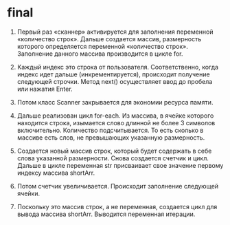 # final
1.	Первый раз «сканнер» активируется для заполнения переменной «количество строк». Дальше создается массив, размерность которого определяется переменной «количество строк». Заполнение данного массива производится в цикле for.
2.	Каждый индекс это строка от пользователя. Соответственно, когда индекс идет дальше (инкрементируется), происходит получение следующей строчки. Метод next() осуществляет ввод до пробела или нажатия Enter.
3.	 Потом класс Scanner закрывается для экономии ресурса памяти.

4.	 Дальше реализован цикл for-each. Из массива, в ячейке которого находится строка, изымается слово длинной не более 3 символов включительно. Количество подсчитывается. То есть сколько в массиве есть слов, не превышающих указанную размерность.

5.	Создается новый массив строк, который будет содержать в себе слова указанной размерности. Снова создается счетчик и цикл. Дальше в цикле переменная str присваивает свое значение первому индексу массива shortArr.
6.	 Потом счетчик увеличивается. Происходит заполнение следующей ячейки. 

7.	Поскольку это массив строк, а не переменная, создается цикл для вывода массива shortArr. Выводится переменная итерации. 
 
